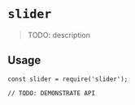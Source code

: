 # `slider`

> TODO: description

## Usage

   
```
const slider = require('slider');

// TODO: DEMONSTRATE API
```

